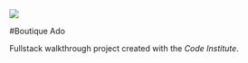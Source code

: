 <img src="https://codeinstitute.s3.amazonaws.com/fullstack/ci_logo_small.png" style="margin: 0;">

#Boutique Ado

Fullstack walkthrough project created with the *Code Institute*.